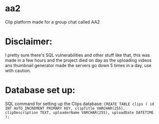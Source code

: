 # aa2
Clip platform made for a group chat called AA2

# Disclaimer:

I pretty sure there's SQL vulnerabilities and other stuff like that, this was made in a few hours and the project died on day as the uploading videos ans thumbnail generator made the servers go down 5 times in a day, use with caution.

# Database set up:
SQL command for setting up the Clips database:
`CREATE TABLE clips (
    id INT AUTO_INCREMENT PRIMARY KEY,
    clipTitle VARCHAR(255),
    clipDescription TEXT,
    uploaderName VARCHAR(255),
    uploadDate DATETIME
);`
